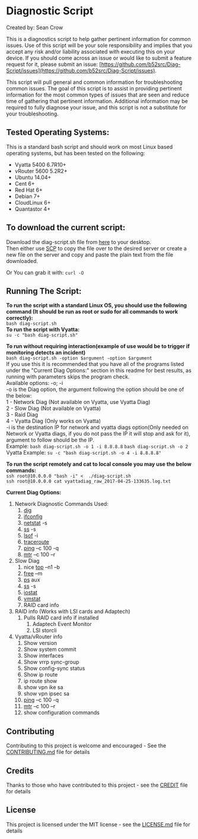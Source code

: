 # Diagnostic Script  
Created by: Sean Crow  

This is a diagnostics script to help gather pertinent information for common issues. Use of this script will be your sole responsibility and implies that you accept any risk and/or liability associated with executing this on your device. If you should come across an issue or would like to submit a feature request for it, please submit an issue: [https://github.com/b52src/Diag-Script/issues](https://github.com/b52src/Diag-Script/issues).

This script will pull general and common information for troubleshooting common issues. The goal of this script is to assist in providing pertinent information for the most common types of issues that are seen and reduce time of gathering that pertinent information. Additional information may be required to fully diagnose your issue, and this script is not a substitute for your troubleshooting.

## **Tested Operating Systems:**
This is a standard bash script and should work on most Linux based operating systems, but has been tested on the following:

- Vyatta 5400 6.7R10+
- vRouter 5600 5.2R2+
- Ubuntu 14.04+
- Cent 6+
- Red Hat 6+
- Debian 7+
- CloudLinux 6+
- Quantastor 4+

## **To download the current script:**  
Download the diag-script.sh file from [here]() to your desktop.  
Then either use [SCP](https://linux.die.net/man/1/scp) to copy the file over to the desired server or create a new file on the server and copy and paste the plain text from the file downloaded.

Or You can grab it with: `curl -O `

## Running The Script:
**To run the script with a standard Linux OS, you should use the following command (It should be run as root or sudo for all commands to work correctly):**  
`bash diag-script.sh`  
**To run the script with Vyatta:**   
`su -c "bash diag-script.sh"`  

**To run without requiring interaction(example of use would be to trigger if monitoring detects an incident)**  
`bash diag-script.sh -option $argument -option $argument`  
If you use this it is recommended that you have all of the programs listed under the "Current Diag Options:" section in this readme for best results, as running with parameters skips the program check.  
Available options: -o; -i  
-o is the Diag option, the argument following the option should be one of the below:  
1 - Network Diag (Not available on Vyatta, use Vyatta Diag)  
2 - Slow Diag (Not available on Vyatta)  
3 - Raid Diag  
4 - Vyatta Diag (Only works on Vyatta)  
-i is the destination IP for network and vyatta diags option(Only needed on Network or Vyatta diags, if you do not pass the IP it will stop and ask for it), argument to follow should be the IP.  
Example: `bash diag-script.sh -o 1 -i 8.8.8.8`  `bash diag-script.sh -o 2`   
Vyatta Example: `su -c "bash diag-script.sh -o 4 -i 8.8.8.8"`  

**To run the script remotely and cat to local console you may use the below commands:**  
`ssh root@10.0.0.0 "bash -i" <  ./diag-script.sh`  
`ssh root@10.0.0.0 cat vyattadiag_raw_2017-04-25-133635.log.txt`  

**Current Diag Options:**

1. Network Diagnostic Commands Used:
	1. [dig](https://linux.die.net/man/1/dig)  
	2. [ifconfig](https://linux.die.net/man/8/ifconfig)  
	3. [netstat](https://linux.die.net/man/8/netstat) -s  
	4. [ss](https://linux.die.net/man/8/ss) -s  
	5. [lsof](https://linux.die.net/man/8/lsof) -i  
	6. [traceroute](https://linux.die.net/man/8/traceroute)  
	7. [ping](https://linux.die.net/man/8/ping) –c 100 -q  
	8. [mtr](https://linux.die.net/man/8/mtr) –c 100 –r  
2. Slow Diag
	1. nice [top](https://linux.die.net/man/1/top) –n1 –b
	2. [free](https://linux.die.net/man/1/free) –m
	3. [ps](https://linux.die.net/man/1/ps) aux
	4. [ss](https://linux.die.net/man/8/ss) -s
	5. [iostat](https://linux.die.net/man/1/iostat)
	6. [vmstat](https://linux.die.net/man/8/vmstat)
	7. RAID card info
3. RAID info (Works with LSI cards and Adaptech)
	1. Pulls RAID card info if installed
		1. Adaptech Event Monitor
		2. LSI storcli
4. Vyatta/vRouter info
	1. Show version
	2. Show system commit
	3. Show interfaces
	4. Show vrrp sync-group
	5. Show config-sync status
	6. Show ip route
	7. ip route show
	8. show vpn ike sa
	9. show vpn ipsec sa
	10. [ping](https://linux.die.net/man/8/ping) –c 100 -q
	11. [mtr](https://linux.die.net/man/8/mtr) –c 100 –r
	12. show configuration commands

## Contributing
Contributing to this project is welcome and encouraged - See the [CONTRIBUTING.md](CONTRIBUTING.md) file for details 

## Credits
Thanks to those who have contributed to this project - see the [CREDIT](CREDIT) file for details

## License
This project is licensed under the MIT license - see the [LICENSE.md](LICENSE.md) file for details
